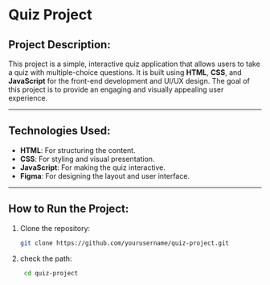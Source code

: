 # Quiz Project


## Project Description:

This project is a simple, interactive quiz application that allows users to take a quiz with multiple-choice questions. It is built using **HTML**, **CSS**, and **JavaScript** for the front-end development and UI/UX design. The goal of this project is to provide an engaging and visually appealing user experience.

---

## Technologies Used:
- **HTML**: For structuring the content.
- **CSS**: For styling and visual presentation.
- **JavaScript**: For making the quiz interactive.
- **Figma**: For designing the layout and user interface.

---

## How to Run the Project:
1. Clone the repository:
   ```bash
   git clone https://github.com/yourusername/quiz-project.git

2.  check the path:
     ```bash
      cd quiz-project
